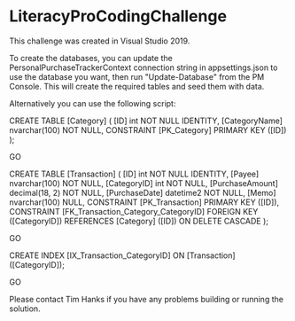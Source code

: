 # LiteracyProCodingChallenge

This challenge was created in Visual Studio 2019.

To create the databases, you can update the PersonalPurchaseTrackerContext connection string in appsettings.json to use the database you want, then run "Update-Database" from the PM Console.  This will create the required tables and seed them with data.

Alternatively you can use the following script:


CREATE TABLE [Category] (
    [ID] int NOT NULL IDENTITY,
    [CategoryName] nvarchar(100) NOT NULL,
    CONSTRAINT [PK_Category] PRIMARY KEY ([ID])
);

GO

CREATE TABLE [Transaction] (
    [ID] int NOT NULL IDENTITY,
    [Payee] nvarchar(100) NOT NULL,
    [CategoryID] int NOT NULL,
    [PurchaseAmount] decimal(18, 2) NOT NULL,
    [PurchaseDate] datetime2 NOT NULL,
    [Memo] nvarchar(100) NULL,
    CONSTRAINT [PK_Transaction] PRIMARY KEY ([ID]),
    CONSTRAINT [FK_Transaction_Category_CategoryID] FOREIGN KEY ([CategoryID]) REFERENCES [Category] ([ID]) ON DELETE CASCADE
);

GO

CREATE INDEX [IX_Transaction_CategoryID] ON [Transaction] ([CategoryID]);

GO




Please contact Tim Hanks if you have any problems building or running the solution.

